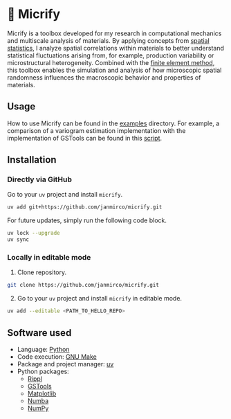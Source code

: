 # 🔬 Micrify

Micrify is a toolbox developed for my research in computational mechanics and multiscale analysis of materials.
By applying concepts from [spatial statistics](https://en.wikipedia.org/wiki/Spatial_statistics), I analyze spatial correlations within materials to better understand statistical fluctuations arising from, for example, production variability or microstructural heterogeneity.
Combined with the [finite element method](https://en.wikipedia.org/wiki/Finite_element_method), this toolbox enables the simulation and analysis of how microscopic spatial randomness influences the macroscopic behavior and properties of materials.

## Usage

How to use Micrify can be found in the [examples](examples) directory.
For example, a comparison of a variogram estimation implementation with the implementation of GSTools can be found in this [script](examples/variogram-comparison/main.py).

## Installation

### Directly via GitHub

Go to your `uv` project and install `micrify`.

```bash
uv add git+https://github.com/janmirco/micrify.git
```

For future updates, simply run the following code block.

```bash
uv lock --upgrade
uv sync
```

### Locally in editable mode

1. Clone repository.

```bash
git clone https://github.com/janmirco/micrify.git
```

2. Go to your `uv` project and install `micrify` in editable mode.

```bash
uv add --editable <PATH_TO_HELLO_REPO>
```

## Software used

- Language: [Python](https://www.python.org/)
- Code execution: [GNU Make](https://www.gnu.org/software/make/)
- Package and project manager: [uv](https://docs.astral.sh/uv/)
- Python packages:
    - [Rippl](https://github.com/janmirco/rippl)
    - [GSTools](https://geostat-framework.readthedocs.io/projects/gstools)
    - [Matplotlib](https://matplotlib.org/)
    - [Numba](https://numba.pydata.org/)
    - [NumPy](https://numpy.org/)
